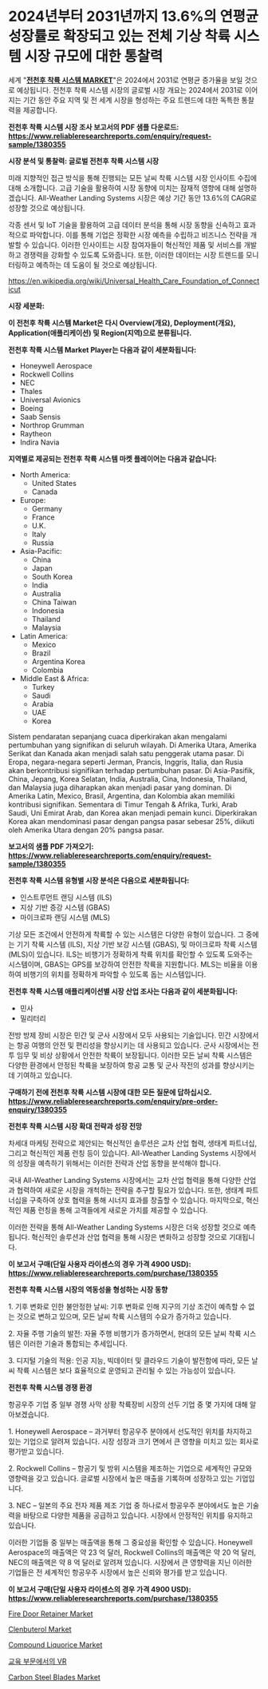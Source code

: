 <p><h1>2024년부터 2031년까지 13.6%의 연평균 성장률로 확장되고 있는 전체 기상 착륙 시스템 시장 규모에 대한 통찰력</h1></p><p>세계 "<strong><a href="https://www.reliableresearchreports.com/all-weather-landing-systems-r1380355">전천후 착륙 시스템 MARKET</a></strong>"은 2024에서 2031로 연평균 증가율을 보일 것으로 예상됩니다. 전천후 착륙 시스템 시장의 글로벌 시장 개요는 2024에서 2031로 이어지는 기간 동안 주요 지역 및 전 세계 시장을 형성하는 주요 트렌드에 대한 독특한 통찰력을 제공합니다.</p>
<p><strong>전천후 착륙 시스템 시장 조사 보고서의 PDF 샘플 다운로드: <a href="https://www.reliableresearchreports.com/enquiry/request-sample/1380355">https://www.reliableresearchreports.com/enquiry/request-sample/1380355</a></strong></p>
<p><strong>시장 분석 및 통찰력: 글로벌 전천후 착륙 시스템 시장</strong></p>
<p><p>미래 지향적인 접근 방식을 통해 진행되는 모든 날씨 착륙 시스템 시장 인사이트 수집에 대해 소개합니다. 고급 기술을 활용하여 시장 동향에 미치는 잠재적 영향에 대해 설명하겠습니다. All-Weather Landing Systems 시장은 예상 기간 동안 13.6%의 CAGR로 성장할 것으로 예상됩니다.</p><p>각종 센서 및 IoT 기술을 활용하여 고급 데이터 분석을 통해 시장 동향을 신속하고 효과적으로 파악합니다. 이를 통해 기업은 정확한 시장 예측을 수립하고 비즈니스 전략을 개발할 수 있습니다. 이러한 인사이트는 시장 참여자들이 혁신적인 제품 및 서비스를 개발하고 경쟁력을 강화할 수 있도록 도와줍니다. 또한, 이러한 데이터는 시장 트렌드를 모니터링하고 예측하는 데 도움이 될 것으로 예상됩니다.</p></p>
<p><a href="%7CAUTHORITHY_DOMAIN_URL%7C">https://en.wikipedia.org/wiki/Universal_Health_Care_Foundation_of_Connecticut</a></p>
<p><strong>시장 세분화:</strong></p>
<p><strong>이 전천후 착륙 시스템 Market은 다시 Overview(개요), Deployment(개요), Application(애플리케이션) 및 Region(지역)으로 분류됩니다.</strong></p>
<p><strong>전천후 착륙 시스템 Market Player는 다음과 같이 세분화됩니다:</strong></p>
<p><ul><li>Honeywell Aerospace</li><li>Rockwell Collins</li><li>NEC</li><li>Thales</li><li>Universal Avionics</li><li>Boeing</li><li>Saab Sensis</li><li>Northrop Grumman</li><li>Raytheon</li><li>Indira Navia</li></ul></p>
<p><strong>지역별로 제공되는 전천후 착륙 시스템 마켓 플레이어는 다음과 같습니다:</strong></p>
<p><ul>
    <li>
        North America:
        <ul>
            <li>United States</li>
            <li>Canada</li>
        </ul>
    </li>
    <li>
        Europe:
        <ul>
            <li>Germany</li>
            <li>France</li>
            <li>U.K.</li>
            <li>Italy</li>
            <li>Russia</li>
        </ul>
    </li>
    <li>
        Asia-Pacific:
        <ul>
            <li>China</li>
            <li>Japan</li>
            <li>South Korea</li>
            <li>India</li>
            <li>Australia</li>
            <li>China Taiwan</li>
            <li>Indonesia</li>
            <li>Thailand</li>
            <li>Malaysia</li>
        </ul>
    </li>
    <li>
        Latin America:
        <ul>
            <li>Mexico</li>
            <li>Brazil</li>
            <li>Argentina Korea</li>
            <li>Colombia</li>
        </ul>
    </li>
    <li>
        Middle East & Africa:
        <ul>
            <li>Turkey</li>
            <li>Saudi</li>
            <li>Arabia</li>
            <li>UAE</li>
            <li>Korea</li>
        </ul>
    </li>
    </ul></p>
<p><p>Sistem pendaratan sepanjang cuaca diperkirakan akan mengalami pertumbuhan yang signifikan di seluruh wilayah. Di Amerika Utara, Amerika Serikat dan Kanada akan menjadi salah satu penggerak utama pasar. Di Eropa, negara-negara seperti Jerman, Prancis, Inggris, Italia, dan Rusia akan berkontribusi signifikan terhadap pertumbuhan pasar. Di Asia-Pasifik, China, Jepang, Korea Selatan, India, Australia, Cina, Indonesia, Thailand, dan Malaysia juga diharapkan akan menjadi pasar yang dominan. Di Amerika Latin, Mexico, Brasil, Argentina, dan Kolombia akan memiliki kontribusi signifikan. Sementara di Timur Tengah & Afrika, Turki, Arab Saudi, Uni Emirat Arab, dan Korea akan menjadi pemain kunci. Diperkirakan Korea akan mendominasi pasar dengan pangsa pasar sebesar 25%, diikuti oleh Amerika Utara dengan 20% pangsa pasar.</p></p>
<p><strong>보고서의 샘플 PDF 가져오기: <a href="https://www.reliableresearchreports.com/enquiry/request-sample/1380355">https://www.reliableresearchreports.com/enquiry/request-sample/1380355</a></strong></p>
<p><strong>전천후 착륙 시스템 유형별 시장 분석은 다음으로 세분화됩니다:</strong></p>
<p><ul><li>인스트루먼트 랜딩 시스템 (ILS)</li><li>지상 기반 증강 시스템 (GBAS)</li><li>마이크로파 랜딩 시스템 (MLS)</li></ul></p>
<p><p>기상 모든 조건에서 안전하게 착륙할 수 있는 시스템은 다양한 유형이 있습니다. 그 중에는 기기 착륙 시스템 (ILS), 지상 기반 보강 시스템 (GBAS), 및 마이크로파 착륙 시스템 (MLS)이 있습니다. ILS는 비행기가 정확하게 착륙 위치를 확인할 수 있도록 도와주는 시스템이며, GBAS는 GPS를 보강하여 안전한 착륙을 지원합니다. MLS는 비율을 이용하여 비행기의 위치를 정확하게 파악할 수 있도록 돕는 시스템입니다.</p></p>
<p><strong>전천후 착륙 시스템 애플리케이션별 시장 산업 조사는 다음과 같이 세분화됩니다:</strong></p>
<p><ul><li>민사</li><li>밀리터리</li></ul></p>
<p><p>전방 방제 장비 시장은 민간 및 군사 시장에서 모두 사용되는 기술입니다. 민간 시장에서는 항공 여행의 안전 및 편리성을 향상시키는 데 사용되고 있습니다. 군사 시장에서는 전투 임무 및 비상 상황에서 안전한 착륙이 보장됩니다. 이러한 모든 날씨 착륙 시스템은 다양한 환경에서 안정된 착륙을 보장하여 항공 교통 및 군사 작전의 성과를 향상시키는 데 기여하고 있습니다.</p></p>
<p><strong>구매하기 전에 전천후 착륙 시스템 시장에 대한 모든 질문에 답하십시오. <a href="https://www.reliableresearchreports.com/enquiry/pre-order-enquiry/1380355">https://www.reliableresearchreports.com/enquiry/pre-order-enquiry/1380355</a></strong></p>
<p><strong>전천후 착륙 시스템 시장 확대 전략과 성장 전망</strong></p>
<p><p>차세대 마케팅 전략으로 제안되는 혁신적인 솔루션은 교차 산업 협력, 생태계 파트너십, 그리고 혁신적인 제품 런칭 등이 있습니다. All-Weather Landing Systems 시장에서의 성장을 예측하기 위해서는 이러한 전략과 산업 동향을 분석해야 합니다.</p><p>국내 All-Weather Landing Systems 시장에서는 교차 산업 협력을 통해 다양한 산업과 협력하여 새로운 시장을 개척하는 전략을 추구할 필요가 있습니다. 또한, 생태계 파트너십을 구축하여 상호 협력을 통해 시너지 효과를 창출할 수 있습니다. 마지막으로, 혁신적인 제품 런칭을 통해 고객들에게 새로운 가치를 제공할 수 있습니다.</p><p>이러한 전략을 통해 All-Weather Landing Systems 시장은 더욱 성장할 것으로 예측됩니다. 혁신적인 솔루션과 산업 협력을 통해 시장은 변화하고 성장할 것으로 기대됩니다.</p></p>
<p><strong>이 보고서 구매(단일 사용자 라이센스의 경우 가격 4900 USD): <a href="https://www.reliableresearchreports.com/purchase/1380355">https://www.reliableresearchreports.com/purchase/1380355</a></strong></p>
<p><strong>전천후 착륙 시스템 시장의 역동성을 형성하는 시장 동향</strong></p>
<p><p>1. 기후 변화로 인한 불안정한 날씨: 기후 변화로 인해 지구의 기상 조건이 예측할 수 없는 것으로 변하고 있으며, 모든 날씨 착륙 시스템의 수요가 증가하고 있습니다.</p><p>2. 자율 주행 기술의 발전: 자율 주행 비행기가 증가하면서, 현대의 모든 날씨 착륙 시스템은 이러한 기술과 통합되는 추세입니다.</p><p>3. 디지털 기술의 적용: 인공 지능, 빅데이터 및 클라우드 기술이 발전함에 따라, 모든 날씨 착륙 시스템은 보다 효율적으로 운영되고 관리될 수 있는 가능성이 있습니다.</p></p>
<p><strong>전천후 착륙 시스템 경쟁 환경</strong></p>
<p><p>항공우주 기업 중 일부 경쟁 사막 상황 착륙장비 시장의 선두 기업 중 몇 가지에 대해 알아보겠습니다.</p><p>1. Honeywell Aerospace – 과거부터 항공우주 분야에서 선도적인 위치를 차지하고 있는 기업으로 알려져 있습니다. 시장 성장과 크기 면에서 큰 영향을 미치고 있는 회사로 평가받고 있습니다.</p><p>2. Rockwell Collins – 항공기 및 방위 시스템을 제조하는 기업으로 세계적인 규모와 영향력을 갖고 있습니다. 글로벌 시장에서 높은 매출을 기록하며 성장하고 있는 기업입니다.</p><p>3. NEC – 일본의 주요 전자 제품 제조 기업 중 하나로서 항공우주 분야에서도 높은 기술력을 바탕으로 다양한 제품을 공급하고 있습니다. 시장에서 안정적인 위치를 유지하고 있습니다.</p><p>이러한 기업들 중 일부는 매출액을 통해 그 중요성을 확인할 수 있습니다. Honeywell Aerospace의 매출액은 약 23 억 달러, Rockwell Collins의 매출액은 약 20 억 달러, NEC의 매출액은 약 8 억 달러로 알려져 있습니다. 시장에서 큰 영향력을 지닌 이러한 기업들은 전 세계적인 항공우주 시장에서 높은 신뢰와 평가를 받고 있습니다.</p></p>
<p><strong>이 보고서 구매(단일 사용자 라이센스의 경우 가격 4900 USD): <a href="https://www.reliableresearchreports.com/purchase/1380355">https://www.reliableresearchreports.com/purchase/1380355</a></strong></p>
<p><p><a href="https://medium.com/@lottierunte68/fire-door-retainer-market-a-global-and-regional-analysis-focus-on-region-country-level-e0d00be745d6">Fire Door Retainer Market</a></p><p><a href="https://github.com/vimar16th/Market-Research-Report-List-6/blob/main/clenbuterol-market.md">Clenbuterol Market</a></p><p><a href="https://github.com/JameTravis/Market-Research-Report-List-6/blob/main/compound-liquorice-market.md">Compound Liquorice Market</a></p><p><a href="https://github.com/sougarounis/Market-Research-Report-List-5/blob/main/981541985102.md">교육 부문에서의 VR</a></p><p><a href="https://www.linkedin.com/pulse/carbon-steel-blades-market-share-analysis-growth-trends-forecasts-wmylf?trackingId=uE56msHhSyy6WZR3Nwz0Bw%3D%3D">Carbon Steel Blades Market</a></p></p>